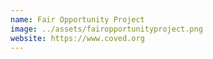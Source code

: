 ```yaml
---
name: Fair Opportunity Project
image: ../assets/fairopportunityproject.png
website: https://www.coved.org
---
```

